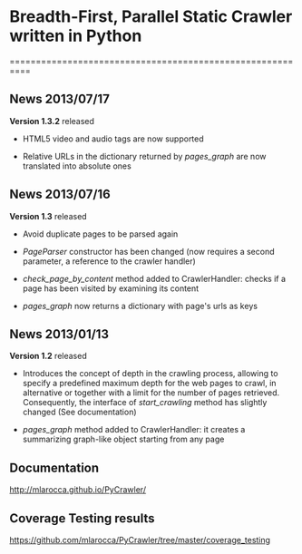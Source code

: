 # Breadth-First, Parallel Static Crawler written in Python
==========================================================


## News 2013/07/17
   
**Version 1.3.2** released

* HTML5 video and audio tags are now supported

* Relative URLs in the dictionary returned by *pages_graph* are now translated into absolute ones


## News 2013/07/16
   
**Version 1.3** released

* Avoid duplicate pages to be parsed again

* *PageParser* constructor has been changed (now requires a second parameter, a reference to the crawler handler)

* *check_page_by_content* method added to CrawlerHandler: checks if a page has been visited by examining its content

* *pages_graph* now returns a dictionary with page's urls as keys



## News 2013/01/13
   
**Version 1.2** released

* Introduces the concept of depth in the crawling process, allowing to specify a predefined maximum depth for the
web pages to crawl, in alternative or together with a limit for the number of pages retrieved.
Consequently, the interface of *start_crawling* method has slightly changed (See documentation)

* *pages_graph* method added to CrawlerHandler: it creates a summarizing graph-like object starting from any page

## Documentation
 
http://mlarocca.github.io/PyCrawler/

## Coverage Testing results
    
https://github.com/mlarocca/PyCrawler/tree/master/coverage_testing
   